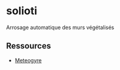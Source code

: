 # solioti
Arrosage automatique des murs végétalisés

## Ressources

* [Meteogyre](<http://www.sciencesalecole.org/wp-content/uploads/2019/10/LYC19_CR.pdf>)
